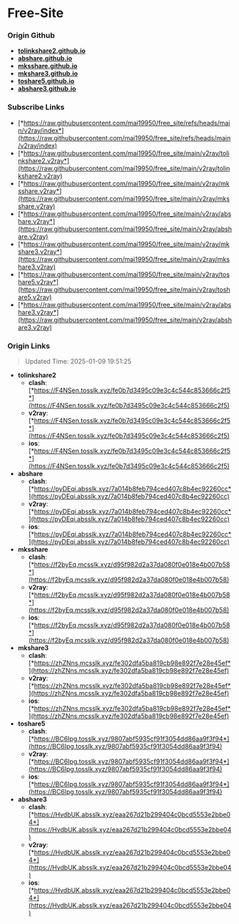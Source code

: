 # Free-Site

### Origin Github

- [**tolinkshare2.github.io**](https://github.com/tolinkshare2/tolinkshare2.github.io)
- [**abshare.github.io**](https://github.com/abshare/abshare.github.io)
- [**mksshare.github.io**](https://github.com/mksshare/mksshare.github.io)
- [**mkshare3.github.io**](https://github.com/mkshare3/mkshare3.github.io)
- [**toshare5.github.io**](https://github.com/toshare5/toshare5.github.io)
- [**abshare3.github.io**](https://github.com/abshare3/abshare3.github.io)

### Subscribe Links

- [*https://raw.githubusercontent.com/mai19950/free_site/refs/heads/main/v2ray/index*](https://raw.githubusercontent.com/mai19950/free_site/refs/heads/main/v2ray/index)
- [*https://raw.githubusercontent.com/mai19950/free_site/main/v2ray/tolinkshare2.v2ray*](https://raw.githubusercontent.com/mai19950/free_site/main/v2ray/tolinkshare2.v2ray)
- [*https://raw.githubusercontent.com/mai19950/free_site/main/v2ray/mksshare.v2ray*](https://raw.githubusercontent.com/mai19950/free_site/main/v2ray/mksshare.v2ray)
- [*https://raw.githubusercontent.com/mai19950/free_site/main/v2ray/abshare.v2ray*](https://raw.githubusercontent.com/mai19950/free_site/main/v2ray/abshare.v2ray)
- [*https://raw.githubusercontent.com/mai19950/free_site/main/v2ray/mkshare3.v2ray*](https://raw.githubusercontent.com/mai19950/free_site/main/v2ray/mkshare3.v2ray)
- [*https://raw.githubusercontent.com/mai19950/free_site/main/v2ray/toshare5.v2ray*](https://raw.githubusercontent.com/mai19950/free_site/main/v2ray/toshare5.v2ray)
- [*https://raw.githubusercontent.com/mai19950/free_site/main/v2ray/abshare3.v2ray*](https://raw.githubusercontent.com/mai19950/free_site/main/v2ray/abshare3.v2ray)

### Origin Links

> Updated Time: 2025-01-09 19:51:25

- **tolinkshare2**
  - **clash**: [*https://F4NSen.tosslk.xyz/fe0b7d3495c09e3c4c544c853666c2f5*](https://F4NSen.tosslk.xyz/fe0b7d3495c09e3c4c544c853666c2f5)
  - **v2ray**: [*https://F4NSen.tosslk.xyz/fe0b7d3495c09e3c4c544c853666c2f5*](https://F4NSen.tosslk.xyz/fe0b7d3495c09e3c4c544c853666c2f5)
  - **ios**: [*https://F4NSen.tosslk.xyz/fe0b7d3495c09e3c4c544c853666c2f5*](https://F4NSen.tosslk.xyz/fe0b7d3495c09e3c4c544c853666c2f5)
- **abshare**
  - **clash**: [*https://pyDEqi.absslk.xyz/7a014b8feb794ced407c8b4ec92260cc*](https://pyDEqi.absslk.xyz/7a014b8feb794ced407c8b4ec92260cc)
  - **v2ray**: [*https://pyDEqi.absslk.xyz/7a014b8feb794ced407c8b4ec92260cc*](https://pyDEqi.absslk.xyz/7a014b8feb794ced407c8b4ec92260cc)
  - **ios**: [*https://pyDEqi.absslk.xyz/7a014b8feb794ced407c8b4ec92260cc*](https://pyDEqi.absslk.xyz/7a014b8feb794ced407c8b4ec92260cc)
- **mksshare**
  - **clash**: [*https://f2byEq.mcsslk.xyz/d95f982d2a37da080f0e018e4b007b58*](https://f2byEq.mcsslk.xyz/d95f982d2a37da080f0e018e4b007b58)
  - **v2ray**: [*https://f2byEq.mcsslk.xyz/d95f982d2a37da080f0e018e4b007b58*](https://f2byEq.mcsslk.xyz/d95f982d2a37da080f0e018e4b007b58)
  - **ios**: [*https://f2byEq.mcsslk.xyz/d95f982d2a37da080f0e018e4b007b58*](https://f2byEq.mcsslk.xyz/d95f982d2a37da080f0e018e4b007b58)
- **mkshare3**
  - **clash**: [*https://zhZNns.mcsslk.xyz/fe302dfa5ba819cb98e892f7e28e45ef*](https://zhZNns.mcsslk.xyz/fe302dfa5ba819cb98e892f7e28e45ef)
  - **v2ray**: [*https://zhZNns.mcsslk.xyz/fe302dfa5ba819cb98e892f7e28e45ef*](https://zhZNns.mcsslk.xyz/fe302dfa5ba819cb98e892f7e28e45ef)
  - **ios**: [*https://zhZNns.mcsslk.xyz/fe302dfa5ba819cb98e892f7e28e45ef*](https://zhZNns.mcsslk.xyz/fe302dfa5ba819cb98e892f7e28e45ef)
- **toshare5**
  - **clash**: [*https://BC6Ipg.tosslk.xyz/9807abf5935cf91f3054dd86aa9f3f94*](https://BC6Ipg.tosslk.xyz/9807abf5935cf91f3054dd86aa9f3f94)
  - **v2ray**: [*https://BC6Ipg.tosslk.xyz/9807abf5935cf91f3054dd86aa9f3f94*](https://BC6Ipg.tosslk.xyz/9807abf5935cf91f3054dd86aa9f3f94)
  - **ios**: [*https://BC6Ipg.tosslk.xyz/9807abf5935cf91f3054dd86aa9f3f94*](https://BC6Ipg.tosslk.xyz/9807abf5935cf91f3054dd86aa9f3f94)
- **abshare3**
  - **clash**: [*https://HvdbUK.absslk.xyz/eaa267d21b299404c0bcd5553e2bbe04*](https://HvdbUK.absslk.xyz/eaa267d21b299404c0bcd5553e2bbe04)
  - **v2ray**: [*https://HvdbUK.absslk.xyz/eaa267d21b299404c0bcd5553e2bbe04*](https://HvdbUK.absslk.xyz/eaa267d21b299404c0bcd5553e2bbe04)
  - **ios**: [*https://HvdbUK.absslk.xyz/eaa267d21b299404c0bcd5553e2bbe04*](https://HvdbUK.absslk.xyz/eaa267d21b299404c0bcd5553e2bbe04)
